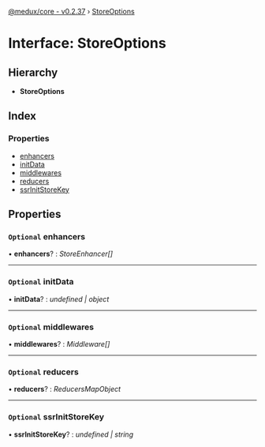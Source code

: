 [@medux/core - v0.2.37](../README.md) › [StoreOptions](storeoptions.md)

# Interface: StoreOptions

## Hierarchy

* **StoreOptions**

## Index

### Properties

* [enhancers](storeoptions.md#optional-enhancers)
* [initData](storeoptions.md#optional-initdata)
* [middlewares](storeoptions.md#optional-middlewares)
* [reducers](storeoptions.md#optional-reducers)
* [ssrInitStoreKey](storeoptions.md#optional-ssrinitstorekey)

## Properties

### `Optional` enhancers

• **enhancers**? : *StoreEnhancer[]*

___

### `Optional` initData

• **initData**? : *undefined | object*

___

### `Optional` middlewares

• **middlewares**? : *Middleware[]*

___

### `Optional` reducers

• **reducers**? : *ReducersMapObject*

___

### `Optional` ssrInitStoreKey

• **ssrInitStoreKey**? : *undefined | string*
